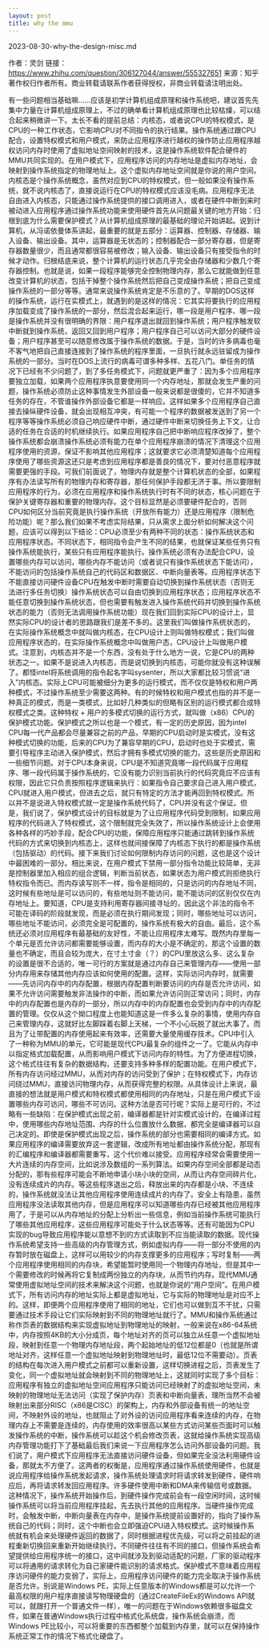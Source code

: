 ```yaml
---
layout: post
title: why the mmu
---
```


2023-08-30-why-the-design-misc.md


作者：灵剑
链接：https://www.zhihu.com/question/306127044/answer/555327651
来源：知乎
著作权归作者所有。商业转载请联系作者获得授权，非商业转载请注明出处。

有一些问题相当基础嘛……应该是初学计算机组成原理和操作系统吧，建议首先先集中力量在计算机组成原理上，不过的确单看计算机组成原理也比较枯燥，可以结合起来稍微讲一下。太长不看的提前总结：内核态，或者说CPU的特权模式，是CPU的一种工作状态，它影响CPU对不同指令的执行结果。操作系统通过跟CPU配合，设置特权模式和用户模式，来防止应用程序进行越权的操作防止应用程序越权访问内存时使用了虚拟地址空间映射的技术，这是操作系统软件配合硬件的MMU共同实现的。在用户模式下，应用程序访问的内存地址是虚拟内存地址，会映射到操作系统指定的物理地址上。这个虚拟内存地址空间就是你说的用户空间。内核态是个操作系统概念，虽然对应到CPU的特权模式，但一般如果没有操作系统，就不说内核态了，直接说运行在CPU的特权模式应该没毛病。应用程序无法自由进入内核态，只能通过操作系统提供的接口调用进入，或者在硬件中断到来时被动进入应用程序通过操作系统功能来使用硬件首先从问题最关键的地方开始：归根到底为什么需要保护模式？从计算机组成原理的最基础的理论开始讲起。说到计算机，从冯诺依曼体系讲起，最重要的就是五部分：运算器、控制器、存储器、输入设备、输出设备。其中，运算器是无状态的；控制器配合一部分寄存器，但是寄存器数量很少，而且通常都很容易被修改；输入设备、输出设备只有接受指令的时候才动作。归根结底来说，整个计算机的运行状态几乎完全由存储器和少数几个寄存器控制。也就是说，如果一段程序能够完全控制物理内存，那么它就能做到任意改变计算机的状态，包括干掉整个操作系统然后把自己变成操作系统；把自己变成操作系统的一部分等等。通常来说操作系统肯定是不乐意的了。早期的DOS这样的操作系统，运行在实模式上，就遇到的是这样的情况：它其实将要执行的应用程序加载变成了操作系统的一部分，然后混合起来运行，哪一段是用户程序、哪一段是操作系统并没有很明确的界限：用户程序退出就回到操作系统；用户程序触发软中断就到操作系统，返回又回到用户程序；用户程序自己可以访问大部分的硬件设备；用户程序甚至可以随意修改属于操作系统的数据。于是，当时的许多病毒也毫不客气地把自己直接连接到了操作系统的程序里面，一旦执行就永远驻留成为操作系统的一部分。当时在DOS上流行的病毒可谓多种多样、五花八门。单任务的情况下已经有不少问题了，到了多任务模式下，问题就更严重了：因为多个应用程序要独立加载，如果两个应用程序执意要使用同一个内存地址，那就会发生严重的问题，操作系统必须防止这种事情发生外部设备一般来说都是很傻的，它并不知道多任务的存在，不管谁操作外部设备它都是一样响应。这样如果多个应用程序自己直接去操纵硬件设备，就会出现相互冲突，有可能一个程序的数据被发送到了另一个程序等等操作系统必须自己响应硬件中断，通过硬件中断来切换任务上下文，让合适的任务在合适的时机继续执行。如果应用程序自己把中断响应程序改掉了，整个操作系统都会崩溃操作系统必须有能力在单个应用程序崩溃的情况下清理这个应用程序使用的资源，保证不影响其他应用程序；这就要求它必须清楚知道每个应用程序使用了哪些资源这还只是考虑到应用程序都是善良的情况下，要对付恶意程序就需要更强的手段。可我们前面说了，物理内存就是整个计算机状态的全部，如果程序有办法读写所有的物理内存和寄存器，那任何保护手段都无济于事。所以要限制应用程序的行为，必须在应用程序和操作系统执行时有不同的状态，核心问题在于保护关键寄存器和重要的物理内存。这个目标显然是必须要硬件配合的，否则CPU如何区分当前究竟是执行操作系统（开放所有能力）还是应用程序（限制危险功能）呢？那么我们如果不考虑实际结果，只从需求上面分析如何解决这个问题，应该可以得到以下结论：CPU必须至少有两种不同的状态：操作系统状态和应用程序状态。不同状态下，相同指令会产生不同的结果，也就保证某些任务只有操作系统能执行，某些只有应用程序能执行。操作系统必须有办法配合CPU，设置哪些内存可以访问，哪些内存不能访问（或者说只有操作系统状态下能访问），不能访问的包括操作系统自己的代码区和数据区、中断向量表等。应用程序状态下不能直接访问硬件设备CPU在触发中断时需要自动切换到操作系统状态（否则无法进行多任务切换）操作系统状态可以自由切换到应用程序状态；应用程序状态不能任意切换到操作系统状态，但也需要有触发进入操作系统代码并切换到操作系统状态的能力（否则无法调用操作系统功能）现在我们回到实际CPU的设计上，显然实际CPU的设计者的思路跟我们是差不多的。这里我们叫做操作系统状态的，在实际操作系统概念中就叫做内核态，在CPU设计上则叫做特权模式；我们叫做应用程序状态的，在实际操作系统概念中叫做用户态，CPU设计上叫做用户模式。注意到，内核态并不是一个东西，没有处于什么地方一说，它是CPU的两种状态之一。如果不是说进入内核态，而是说切换到内核态，可能你就没有这种误解了。都怪intel将系统调用的指令起名字叫sysenter，所以大家都比较习惯说“进入”内核态。实际上CPU可能被细分为更多的运行模式，而不仅仅是特权和用户两种模式，不过操作系统至少需要这两种。有的时候特权和用户模式也指的并不是一种真正的模式，而是一类模式，比如好几种类似的但略有区别的运行模式都合成特权模式之类。这种特权 + 用户的多模式切换的运行方式，就叫做（x86）CPU的保护模式功能。保护模式之所以也是一个模式，有一定的历史原因，因为intel CPU每一代产品都会尽量兼容之前的产品，早期的CPU启动时是实模式，没有这种模式切换的功能，后来的CPU为了兼容早期的CPU，启动时也处于实模式，需要引导程序主动进入保护模式，然后才拥有多模式切换的能力。这些是历史原因和一些细节问题。对于CPU本身来说，CPU是不知道究竟哪一段代码属于应用程序、哪一段代码属于操作系统的，它没有能力识别当前执行的代码究竟应不应该有权限，因此它只负责按照程序逻辑来执行：如果指令自己要求自己进入用户模式，CPU就进入用户模式，但进去之后，就只有特定的方法才能再回到特权模式。所以并不是说进入特权模式就一定是操作系统代码了，CPU并没有这个保证。但是，我们说了，保护模式设计的目标就是为了让应用程序代码受到限制，如果应用程序的代码进入了特权模式，这个限制就完全失效了，所以操作系统设计上会使用各种各样的巧妙手段，配合CPU的功能，保障应用程序只能通过跳转到操作系统代码的方式来切换到内核态上，这样也就间接保障了内核态下执行的都是操作系统（包括驱动）的代码。接下来我们讨论如何限制内存访问的问题，这也是这个设计中最困难的一部分。相比来说，在用户模式下禁用一部分指令功能比较简单，无非是控制器里加入相应的组合逻辑，判断当前状态，如果状态为用户模式则拒绝执行特权指令而已。而内存读写则不一样，指令是相同的，只是访问的内存地址不同，这时候有些地址是可以访问的，有些地址则不能访问，能不能访问的区别仅仅在内存地址上。要知道，CPU是支持利用寄存器间接寻址的，因此这个非法的指令不可能在译码的阶段就发现，而是必须在执行期间发现；同时，哪些地址可以访问，哪些地址不能访问，必须完全是可配置的，操作系统有极大的自由。最后，这个系统还必须对应用程序有最基础的友好性，不能让应用程序太难写。既然内存里每一个单元是否允许访问都需要能够设置，而内存的大小是不确定的，那这个设置的数量也不确定，而且会较为庞大，在寸土寸金（？）的CPU里放这么多、这么复杂的设置是很不合适的，唯一可行的方案就是通过内存自己来管理内存——使用一部分内存用来存储其他内存应该如何使用的配置。这样，实际访问内存时，就需要——先访问内存中的内存配置，根据内存配置判断要访问的内存是否允许访问，如果不允许访问需要触发非法操作的中断，而如果允许访问则正常访问；同时，内存中的内存配置也是内存的一部分，所以内存中的内存配置也会受到内存中的内存配置的管理。仅仅从这个拗口程度上也能知道这是一件多么复杂的事情，使用内存自己来管理内存，这就好比左脚踩着右脚上天梯，一个不小心玩脱了就出大事了。而且为了让带配置的内存使用起来有效率，还需要大量使用缓存技术。CPU中引入了一种称为MMU的单元，它可能是现代CPU最复杂的组件之一了。它能从内存中以指定格式加载配置，从而影响用户模式下访问内存的特性。为了方便进程切换，这个格式往往有复杂的数据结构，还要支持多种多样的配置功能。在用户模式下，所有内存访问经过MMU，从而对内存的访问受到了保护；在特权模式下，内存访问绕过MMU，直接访问物理内存，从而获得完整的权限。从具体设计上来说，最直接的想法就是用户模式和特权模式都使用相同的内存地址，只是在用户模式下设置哪些内存可访问，哪些不可访问。这种方法是否可行呢？实际上是可行的，不过略有一些缺陷：在保护模式出现之前，编译器都是针对实模式设计的，在编译过程中，使用哪些内存地址范围、内存的什么位置放什么数据，都完全是编译器可以自己决定的。即使是保护模式出现之后，操作系统的部分也需要相同的编译方式。如果应用程序的编译需要放弃这一套逻辑，改成所有地址都由操作系统分配，那现有的汇编程序和编译器都需要重写，这个代价难以接受。应用程序经常会需要使用一大片连续的内存空间，比如说涉及数组的一系列算法。如果内存空间全部都是动态分配的，那有些程序可能会不断地申请小块小块的空间，从而让内存空间碎片化，没有连续成片的内存。等这些程序退出之后，释放出来的内存都是小块、不连续的，操作系统就没法让其他应用程序使用连续成片的内存了。安全上有隐患，虽然应用程序没法读取其他内存，但是应用程序可以知道哪些内存已经被其他应用程序用了，于是可以从内存地址的分配上分析出一些信息，例如当前操作系统可能执行了哪些其他应用程序，这些应用程序可能处于什么状态等等。还有可能因为CPU实现的bug导致应用程序能以意想不到的方式读取到不应当能读取的数据。现代操作系统希望支持一些高级的内存管理方式，例如虚拟内存——将一部分不使用的内存暂时放在磁盘上，这样可以用较少的内存支撑更多的应用程序；写时复制——两个应用程序使用相同的内存块，希望能暂时使用同一个物理内存地址，但是其中一个需要修改的时候再将它复制成两份独立的内存块，从而节约内存。现代MMU通常使用虚拟地址空间的技术来解决这个问题，也就是你说的“用户空间”。在用户模式下，所有访问内存的地址实际上都是虚拟地址，它与实际的物理地址是对应不上的。这样，即便两个应用程序使用了相同的地址，它们也可以做到互不干扰，只需要通过技术手段让它们实际映射到不同的物理地址就行了。MMU和操作系统通过称作页表的数据结构来实现虚拟地址到物理地址的映射，一般来说在x86-64系统中，内存按照4KB的大小分成页，每个地址对齐的页可以独立从任意一个虚拟地址段，映射到任意一个物理内存地址段，两个起始地址的低12位都是0（也就是所谓地址对齐，这样任意一个虚拟地址映射到物理地址时，最低12位不需要动）。页表的结构在每次进入用户模式之前都可以重新设置，这样切换进程之后，页表发生了变化，同一个虚拟地址就会映射到不同的物理地址上，这就同时实现了多个目标：应用程序有独立的虚拟地址空间应用程序只能访问已经映射了的虚拟地址空间，未映射的物理地址无法访问（实现了保护内存）页表和中断向量表，理所当然不会被映射出来部分RISC（x86是CISC）的架构上，内存和外部设备有统一的地址空间，不映射外设的地址，也就阻止了对外设的访问应用程序看来连续的内存，在物理内存上不需要是连续的，内存使用的效率很高以某些方式访问某些页面时可以触发操作系统的中断，操作系统可以趁这个机会修改页表，这就给操作系统实现高级内存管理功能打下了基础最后我们来说一下应用程序怎么访问外部设备的问题。我们说了，用户模式下应用程序无法直接访问硬件设备，但如果完全没法利用硬件设备，那就太不方便了。这两者的权衡是，应用程序通过操作系统使用硬件，也就是说应用程序给操作系统发起请求，操作系统处理请求时将请求转发到硬件，硬件响应后，再将请求转发回应用程序。许多硬件使用中断和DMA来传输信号或数据。这种情况下，操作系统开始操作后，到硬件操作完成前会有一段空闲时间，这时候操作系统可以将当前应用程序挂起，先去执行其他的应用程序。当硬件操作完成时，会触发中断，中断向量表在内存中，是操作系统提前设置好的，指向了操作系统自己的代码；同时，这个中断也会立即强迫CPU进入特权模式。这时候操作系统就有机会来处理硬件返回的数据了，同时根据进程优先级，可以将之前挂起的进程重新切换回来重新开始继续执行。不同硬件往往有不同的接口，但操作系统会希望提供给应用程序统一的接口，这中间就涉及到驱动适配的问题，厂家的驱动程序可以将通用的请求转化为自己家硬件能识别的请求格式。保护模式不意味着应用程序访问硬件的能力变弱了，实际上，应用程序访问硬件的能力完全取决于操作系统是否允许。别说是Windows PE，实际上任意版本的Windows都是可以允许一个最高权限的用户程序直接读写物理硬盘的（通过CreateFileEx的Windows API就可以，就跟打开一个普通文件一样），唯一的问题在于Windows依赖很多磁盘文件，如果在普通Windows执行过程中格式化系统盘，操作系统会崩溃，而Windows PE比较小，可以将重要的东西都整个加载到内存里，就可以在保持操作系统正常工作的情况下格式化硬盘了。